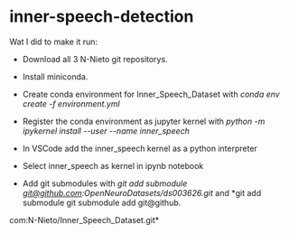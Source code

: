 # inner-speech-detection

Wat I did to make it run:

* Download all 3 N-Nieto git repositorys.

* Install miniconda.

* Create conda environment for Inner_Speech_Dataset with *conda env create -f environment.yml*

* Register the conda environment as jupyter kernel with *python -m ipykernel install --user --name inner_speech*

* In VSCode add the inner_speech kernel as a python interpreter

* Select inner_speech as kernel in ipynb notebook

* Add git submodules with *git add submodule git@github.com:OpenNeuroDatasets/ds003626.git* and *git add submodule git submodule add git@github.

com:N-Nieto/Inner_Speech_Dataset.git*
